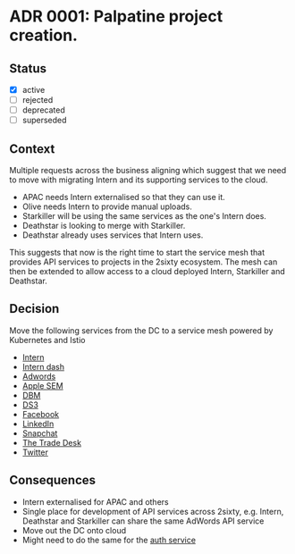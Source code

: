 # ADR 0001: Palpatine project creation.

## Status

- [x] active
- [ ] rejected
- [ ] deprecated
- [ ] superseded

## Context

Multiple requests across the business aligning which suggest that we need to move with migrating Intern and its supporting
services to the cloud.

- APAC needs Intern externalised so that they can use it.
- Olive needs Intern to provide manual uploads.
- Starkiller will be using the same services as the one's Intern does.
- Deathstar is looking to merge with Starkiller.
- Deathstar already uses services that Intern uses.

This suggests that now is the right time to start the service mesh that provides API services to projects in the 2sixty
ecosystem. The mesh can then be extended to allow access to a cloud deployed Intern, Starkiller and Deathstar.

## Decision

Move the following services from the DC to a service mesh powered by Kubernetes and Istio

- [Intern](https://github.com/essence-tech/unpaid-intern)
- [Intern dash](https://github.com/essence-tech/unpaid-intern-dash)
- [Adwords](https://github.com/essence-tech/adwords)
- [Apple SEM](https://github.com/essence-tech/apple-search-ads)
- [DBM](https://github.com/essence-tech/dbm)
- [DS3](https://github.com/essence-tech/ds3)
- [Facebook](https://github.com/essence-tech/facebook)
- [LinkedIn](https://github.com/essence-tech/linkedin-data)
- [Snapchat](https://github.com/essence-tech/snapchat)
- [The Trade Desk](https://github.com/essence-tech/thetradedesk)
- [Twitter](https://github.com/essence-tech/twitter-data)

## Consequences

- Intern externalised for APAC and others
- Single place for development of API services across 2sixty, e.g. Intern, Deathstar and Starkiller can share the same AdWords API service
- Move out the DC onto cloud
- Might need to do the same for the [auth service](https://github.com/essence-tech/essence-auth)
